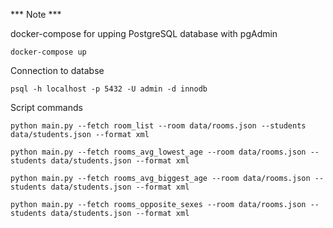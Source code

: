 *** Note ***

docker-compose for upping PostgreSQL database with pgAdmin
```
docker-compose up
```

Connection to databse
```
psql -h localhost -p 5432 -U admin -d innodb
```

Script commands
```
python main.py --fetch room_list --room data/rooms.json --students data/students.json --format xml

python main.py --fetch rooms_avg_lowest_age --room data/rooms.json --students data/students.json --format xml

python main.py --fetch rooms_avg_biggest_age --room data/rooms.json --students data/students.json --format xml

python main.py --fetch rooms_opposite_sexes --room data/rooms.json --students data/students.json --format xml

```